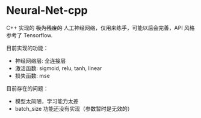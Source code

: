 # Neural-Net-cpp

C++ 实现的 ~~极为残废的~~ 人工神经网络，仅用来练手，可能以后会完善，API 风格参考了 Tensorflow.

目前实现的功能：

- 神经网络层: 全连接层
- 激活函数: sigmoid, relu, tanh, linear
- 损失函数: mse

目前存在的问题：

- 模型太简陋，学习能力太差
- batch_size 功能还没有实现（参数暂时是无效的）